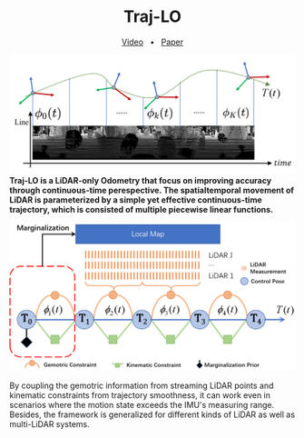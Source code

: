 <div align="center">
    <h1>Traj-LO</h1>
    <a href=https://youtu.be/hbtKzElYKkQ?si=ZlqvtUVhhJbAju0S>Video</a>
    <span>&nbsp;&nbsp;•&nbsp;&nbsp;</span>
    <a href="">Paper</a>
</div>

![traj](doc/image/trajectory.png)
**Traj-LO is a **LiDAR-only** Odometry that focus on improving accuracy through **continuous-time** perespective.
The spatialtemporal movement of LiDAR is parameterized by a simple yet effective continuous-time trajectory, which is consisted of multiple piecewise linear functions.** 

![traj](doc/image/pipeline.png)

By coupling the gemotric information from streaming LiDAR points and kinematic constraints from trajectory smoothness, it can work even in scenarios where the motion state exceeds the IMU's measuring range.
Besides, the framework is generalized for different kinds of LiDAR as well as multi-LiDAR systems.





